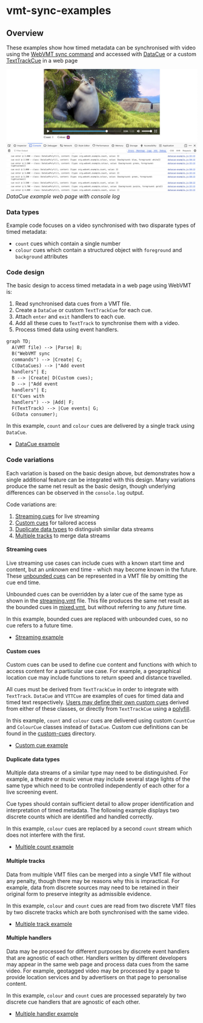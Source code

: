# vmt-sync-examples

## Overview

These examples show how timed metadata can be synchronised with video using the [WebVMT sync command](https://www.w3.org/TR/webvmt/#synchronized-data) and accessed with [DataCue](https://wicg.github.io/datacue/#datacue-interface) or a custom [TextTrackCue](https://developer.mozilla.org/en-US/docs/Web/API/TextTrackCue) in a web page

![DataCue example web page with console log](images/DataCue_ConsoleFirefox.jpg)  
_DataCue example web page with console log_

### Data types

Example code focuses on a video synchronised with two disparate types of timed metadata:

 * `count` cues which contain a single number
 * `colour` cues which contain a structured object with `foreground` and `background` attributes

### Code design

The basic design to access timed metadata in a web page using WebVMT is:

 1. Read synchronised data cues from a VMT file.
 1. Create a `DataCue` or custom `TextTrackCue` for each cue.
 1. Attach `enter` and `exit` handlers to each cue.
 1. Add all these cues to `TextTrack` to synchronise them with a video.
 1. Process timed data using event handlers.

 ````mermaid
 graph TD;
   A(VMT file) --> |Parse| B;
   B("WebVMT sync
   commands") --> |Create| C;
   C(DataCues) --> |"Add event
   handlers"| E;
   B --> |Create| D(Custom cues);
   D --> |"Add event
   handlers"| E;
   E("Cues with
   handlers") --> |Add| F;
   F(TextTrack) --> |Cue events| G;
   G(Data consumer);
 ````

In this example, `count` and `colour` cues are delivered by a single track using `DataCue`.

* [DataCue example](https://webvmt.github.io/vmt-sync-examples/datacue.html)

### Code variations

Each variation is based on the basic design above, but demonstrates how a single additional feature can be integrated with this design. Many variations produce the same net result as the basic design, though underlying differences can be observed in the `console.log` output.

Code variations are:

 1. [Streaming cues](#streaming) for live streaming
 1. [Custom cues](#custom-cues) for tailored access
 1. [Duplicate data types](#duplicate-types) to distinguish similar data streams
 1. [Multiple tracks](#multiple-tracks) to merge data streams

#### <a id='streaming'></a>Streaming cues

Live streaming use cases can include cues with a known start time and content, but an _unknown_ end time - which may become known in the future. These [unbounded cues](https://html.spec.whatwg.org/multipage/media.html#unbounded-text-track-cue) can be represented in a VMT file by omitting the cue end time.

Unbounded cues can be overridden by a later cue of the same type as shown in the [streaming.vmt](vmt/streaming.vmt) file. This file produces the same net result as the bounded cues in [mixed.vmt](vmt/mixed.vmt), but without referring to any _future_ time.

In this example, bounded cues are replaced with unbounded cues, so no cue refers to a future time.

* [Streaming example](https://webvmt.github.io/vmt-sync-examples/streaming.html)

#### <a id='custom-cues'></a>Custom cues

Custom cues can be used to define cue content and functions with which to access content for a particular use case. For example, a geographical location cue may include functions to return speed and distance travelled.

All cues must be derived from `TextTrackCue` in order to integrate with `TextTrack`. `DataCue` and `VTTCue` are examples of cues for timed data and timed text respectively. [Users may define their own custom cues](https://html.spec.whatwg.org/multipage/media.html#guidelines-for-exposing-cues-in-various-formats-as-text-track-cues) derived from either of these classes, or directly from `TextTrackCue` using a [polyfill](polyfills).


In this example, `count` and `colour` cues are delivered using custom `CountCue` and `ColourCue` classes instead of `DataCue`. Custom cue definitions can be found in the [custom-cues](custom-cues) directory.

* [Custom cue example](https://webvmt.github.io/vmt-sync-examples/custom-cue.html)

#### <a id='duplicate-types'></a>Duplicate data types

Multiple data streams of a similar type may need to be distinguished. For example, a theatre or music venue may include several stage lights of the same type which need to be controlled independently of each other for a live screening event.

Cue types should contain sufficient detail to allow proper identification and interpretation of timed metadata. The following example displays two discrete counts which are identified and handled correctly.

In this example, `colour` cues are replaced by a second `count` stream which does not interfere with the first.

* [Multiple count example](https://webvmt.github.io/vmt-sync-examples/multi-count.html)

#### <a id='multiple-tracks'></a>Multiple tracks

Data from multiple VMT files can be merged into a single VMT file without any penalty, though there may be reasons why this is impractical. For example, data from discrete sources may need to be retained in their original form to preserve integrity as admissible evidence.

In this example, `colour` and `count` cues are read from two discrete VMT files by two discrete tracks which are both synchronised with the same video.

* [Multiple track example](https://webvmt.github.io/vmt-sync-examples/multi-track.html)

#### <a id='multiple-handler'></a>Multiple handlers

Data may be processed for different purposes by discrete event handlers that are agnostic of each other. Handlers written by different developers may appear in the same web page and process data cues from the same video. For example, geotagged video may be processed by a page to provide location services and by advertisers on that page to personalise content.

In this example, `colour` and `count` cues are processed separately by two discrete cue handlers that are agnostic of each other.

* [Multiple handler example](https://webvmt.github.io/vmt-sync-examples/multi-handler.html)
